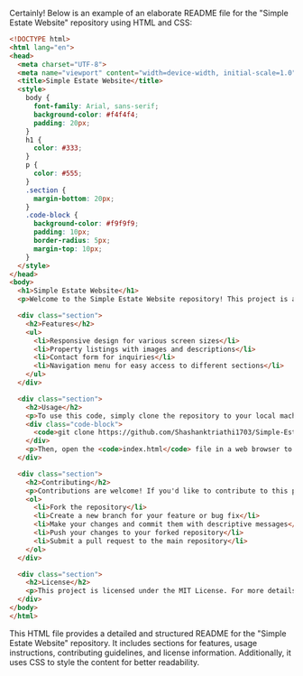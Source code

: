 Certainly! Below is an example of an elaborate README file for the "Simple Estate Website" repository using HTML and CSS:

```html
<!DOCTYPE html>
<html lang="en">
<head>
  <meta charset="UTF-8">
  <meta name="viewport" content="width=device-width, initial-scale=1.0">
  <title>Simple Estate Website</title>
  <style>
    body {
      font-family: Arial, sans-serif;
      background-color: #f4f4f4;
      padding: 20px;
    }
    h1 {
      color: #333;
    }
    p {
      color: #555;
    }
    .section {
      margin-bottom: 20px;
    }
    .code-block {
      background-color: #f9f9f9;
      padding: 10px;
      border-radius: 5px;
      margin-top: 10px;
    }
  </style>
</head>
<body>
  <h1>Simple Estate Website</h1>
  <p>Welcome to the Simple Estate Website repository! This project is a simple website for showcasing real estate properties using HTML and CSS.</p>

  <div class="section">
    <h2>Features</h2>
    <ul>
      <li>Responsive design for various screen sizes</li>
      <li>Property listings with images and descriptions</li>
      <li>Contact form for inquiries</li>
      <li>Navigation menu for easy access to different sections</li>
    </ul>
  </div>

  <div class="section">
    <h2>Usage</h2>
    <p>To use this code, simply clone the repository to your local machine:</p>
    <div class="code-block">
      <code>git clone https://github.com/Shashanktriathi1703/Simple-Estate-Website.git</code>
    </div>
    <p>Then, open the <code>index.html</code> file in a web browser to view the website.</p>
  </div>

  <div class="section">
    <h2>Contributing</h2>
    <p>Contributions are welcome! If you'd like to contribute to this project, please follow these steps:</p>
    <ol>
      <li>Fork the repository</li>
      <li>Create a new branch for your feature or bug fix</li>
      <li>Make your changes and commit them with descriptive messages</li>
      <li>Push your changes to your forked repository</li>
      <li>Submit a pull request to the main repository</li>
    </ol>
  </div>

  <div class="section">
    <h2>License</h2>
    <p>This project is licensed under the MIT License. For more details, please see the <a href="LICENSE">LICENSE</a> file.</p>
  </div>
</body>
</html>
```

This HTML file provides a detailed and structured README for the "Simple Estate Website" repository. It includes sections for features, usage instructions, contributing guidelines, and license information. Additionally, it uses CSS to style the content for better readability.
